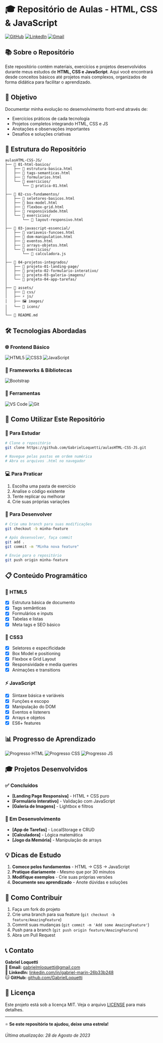 # 🎓 Repositório de Aulas - HTML, CSS & JavaScript

[![GitHub](https://img.shields.io/badge/GitHub-100000?style=for-the-badge&logo=github&logoColor=white)](https://github.com/GabrielLoquetti)
[![LinkedIn](https://img.shields.io/badge/LinkedIn-0077B5?style=for-the-badge&logo=linkedin&logoColor=white)](https://www.linkedin.com/in/gabriel-marin-26b33b248/)
[![Gmail](https://img.shields.io/badge/Gmail-D14836?style=for-the-badge&logo=gmail&logoColor=white)](mailto:gabrielmloquetti@gmail.com)

## 📚 Sobre o Repositório

Este repositório contém materiais, exercícios e projetos desenvolvidos durante meus estudos de **HTML, CSS e JavaScript**. Aqui você encontrará desde conceitos básicos até projetos mais complexos, organizados de forma didática para facilitar o aprendizado.

## 🎯 Objetivo

Documentar minha evolução no desenvolvimento front-end através de:
- Exercícios práticos de cada tecnologia
- Projetos completos integrando HTML, CSS e JS
- Anotações e observações importantes
- Desafios e soluções criativas

## 📁 Estrutura do Repositório

```
aulasHTML-CSS-JS/
├── 📂 01-html-basico/
│   ├── 📄 estrutura-basica.html
│   ├── 📄 tags-semanticas.html
│   ├── 📄 formularios.html
│   └── 📄 exercicios/
│       └── 📄 pratica-01.html
│
├── 📂 02-css-fundamentos/
│   ├── 📄 seletores-basicos.html
│   ├── 📄 box-model.html
│   ├── 📄 flexbox-grid.html
│   ├── 📄 responsividade.html
│   └── 📄 exercicios/
│       └── 📄 layout-responsivo.html
│
├── 📂 03-javascript-essencial/
│   ├── 📄 variaveis-funcoes.html
│   ├── 📄 dom-manipulation.html
│   ├── 📄 eventos.html
│   ├── 📄 arrays-objetos.html
│   └── 📄 exercicios/
│       └── 📄 calculadora.js
│
├── 📂 04-projetos-integrados/
│   ├── 📂 projeto-01-landing-page/
│   ├── 📂 projeto-02-formulario-interativo/
│   ├── 📂 projeto-03-galeria-imagens/
│   └── 📂 projeto-04-app-tarefas/
│
├── 📂 assets/
│   ├── 🎨 css/
│   ├── ⚡ js/
│   ├── 🖼️ images/
│   └── 📁 icons/
│
└── 📄 README.md
```

## 🛠️ Tecnologias Abordadas

### 🌐 Frontend Básico
![HTML5](https://img.shields.io/badge/HTML5-E34F26?style=for-the-badge&logo=html5&logoColor=white)
![CSS3](https://img.shields.io/badge/CSS3-1572B6?style=for-the-badge&logo=css3&logoColor=white)
![JavaScript](https://img.shields.io/badge/JavaScript-F7DF1E?style=for-the-badge&logo=javascript&logoColor=black)

### 🎨 Frameworks & Bibliotecas
![Bootstrap](https://img.shields.io/badge/Bootstrap-7952B3?style=for-the-badge&logo=bootstrap&logoColor=white)

### 🔧 Ferramentas
![VS Code](https://img.shields.io/badge/VS_Code-007ACC?style=for-the-badge&logo=visual-studio-code&logoColor=white)
![Git](https://img.shields.io/badge/Git-F05032?style=for-the-badge&logo=git&logoColor=white)

## 🚀 Como Utilizar Este Repositório

### 📖 Para Estudar
```bash
# Clone o repositório
git clone https://github.com/GabrielLoquetti/aulasHTML-CSS-JS.git

# Navegue pelas pastas em ordem numérica
# Abra os arquivos .html no navegador
```

### 💻 Para Praticar
1. Escolha uma pasta de exercício
2. Analise o código existente
3. Tente replicar ou melhorar
4. Crie suas próprias variações

### 🎯 Para Desenvolver
```bash
# Crie uma branch para suas modificações
git checkout -b minha-feature

# Após desenvolver, faça commit
git add .
git commit -m "Minha nova feature"

# Envie para o repositório
git push origin minha-feature
```

## 📋 Conteúdo Programático

### 📐 HTML5
- [x] Estrutura básica de documento
- [x] Tags semânticas
- [x] Formulários e inputs
- [x] Tabelas e listas
- [x] Meta tags e SEO básico

### 🎨 CSS3
- [x] Seletores e especificidade
- [x] Box Model e positioning
- [x] Flexbox e Grid Layout
- [x] Responsividade e media queries
- [x] Animações e transitions

### ⚡ JavaScript
- [x] Sintaxe básica e variáveis
- [x] Funções e escopo
- [x] Manipulação do DOM
- [x] Eventos e listeners
- [x] Arrays e objetos
- [x] ES6+ features

## 📊 Progresso de Aprendizado

![Progresso HTML](https://progress-bar.dev/100/?title=HTML5)
![Progresso CSS](https://progress-bar.dev/85/?title=CSS3)
![Progresso JS](https://progress-bar.dev/75/?title=JavaScript)

## 🎓 Projetos Desenvolvidos

### ✅ Concluídos
- **[Landing Page Responsiva]** - HTML + CSS puro
- **[Formulário Interativo]** - Validação com JavaScript
- **[Galeria de Imagens]** - Lightbox e filtros

### 🚧 Em Desenvolvimento
- **[App de Tarefas]** - LocalStorage e CRUD
- **[Calculadora]** - Lógica matemática
- **[Jogo da Memória]** - Manipulação de arrays

## 💡 Dicas de Estudo

1. **Comece pelos fundamentos** - HTML → CSS → JavaScript
2. **Pratique diariamente** - Mesmo que por 30 minutos
3. **Modifique exemplos** - Crie suas próprias versões
4. **Documente seu aprendizado** - Anote dúvidas e soluções

## 🤝 Como Contribuir

1. Faça um fork do projeto
2. Crie uma branch para sua feature (`git checkout -b feature/AmazingFeature`)
3. Commit suas mudanças (`git commit -m 'Add some AmazingFeature'`)
4. Push para a branch (`git push origin feature/AmazingFeature`)
5. Abra um Pull Request

## 📞 Contato

**Gabriel Loquetti**  
📧 **Email:** [gabrielmloquetti@gmail.com](mailto:gabrielmloquetti@gmail.com)  
💼 **LinkedIn:** [linkedin.com/in/gabriel-marin-26b33b248](https://www.linkedin.com/in/gabriel-marin-26b33b248/)  
🐱 **GitHub:** [github.com/GabrielLoquetti](https://github.com/GabrielLoquetti)

## 📄 Licença

Este projeto está sob a licença MIT. Veja o arquivo [LICENSE](LICENSE) para mais detalhes.

---

⭐ **Se este repositório te ajudou, deixe uma estrela!**

*Última atualização: 28 de Agosto de 2023*
